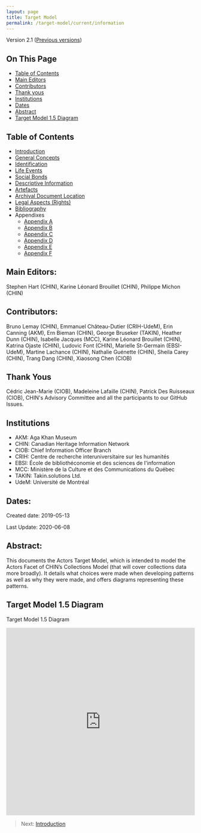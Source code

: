 ```yaml
---
layout: page
title: Target Model
permalink: /target-model/current/information
---
```

Version 2.1 ([Previous versions](/collections-model/versions))

## On This Page

* [Table of Contents](#table-of-contents)
* [Main Editors](#main-editors)
* [Contributors](#contributors)
* [Thank yous](#thank-yous)
* [Institutions](#institutions)
* [Dates](#dates)
* [Abstract](#abstract)
* [Target Model 1.5 Diagram](#target-model-15-diagram)

## Table of Contents

* [Introduction](/collections-model/target-model/current/introduction)
* [General Concepts](/collections-model/target-model/current/general-concepts)
* [Identification](/collections-model/target-model/current/identification)
* [Life Events](/collections-model/target-model/current/life-events)
* [Social Bonds](/collections-model/target-model/current/social-bonds)
* [Descriptive Information](/collections-model/target-model/current/descriptive-information)
* [Artefacts](/collections-model/target-model/current/artefacts)
* [Archival Document Location](/collections-model/target-model/current/archival-document-location)
* [Legal Aspects (Rights)](/collections-model/target-model/current/legal-aspects-rights)
* [Bibliography](/collections-model/target-model/current/bibliography)
* Appendixes
	* [Appendix A](/collections-model/target-model/current/appendix-a-data-provenance)
	* [Appendix B](/collections-model/target-model/current/appendix-b-appellations)
	* [Appendix C](/collections-model/target-model/current/appendix-c-identity)
	* [Appendix D](/collections-model/target-model/current/appendix-d-relationships)
	* [Appendix E](/collections-model/target-model/current/appendix-e-moving-events)
	* [Appendix F](/collections-model/target-model/current/appendix-f-discussions)

## Main Editors: 

Stephen Hart (CHIN), Karine Léonard Brouillet (CHIN), Philippe Michon (CHIN)

## Contributors: 

Bruno Lemay (CHIN), Emmanuel Château-Dutier (CRIH-UdeM), Erin Canning (AKM), Ern Bieman (CHIN), George Bruseker (TAKIN), Heather Dunn (CHIN), Isabelle Jacques (MCC), Karine Léonard Brouillet (CHIN), Katrina Ojaste (CHIN), Ludovic Font (CHIN),  Marielle St-Germain (EBSI-UdeM), Martine Lachance (CHIN), Nathalie Guénette (CHIN), Sheila Carey (CHIN), Trang Dang (CHIN), Xiaosong Chen (CIOB)

## Thank Yous

 Cédric Jean-Marie (CIOB), Madeleine Lafaille (CHIN), Patrick Des Ruisseaux (CIOB), CHIN's Advisory Committee and all the participants to our GitHub Issues.

## Institutions

* AKM: Aga Khan Museum 
* CHIN: Canadian Heritage Information Network 
* CIOB: Chief Information Officer Branch 
* CRIH: Centre de recherche interuniversitaire sur les humanités
* EBSI: École de bibliothéconomie et des sciences de l'information
* MCC: Ministère de la Culture et des Communications du Québec 
* TAKIN: Takin.solutions Ltd.
* UdeM: Université de Montréal

## Dates: 

Created date: 2019-05-13

Last Update: 2020-06-08

## Abstract: 

This documents the Actors Target Model, which is intended to model the Actors Facet of CHIN’s Collections Model (that will cover collections data more broadly). It details what choices were made when developing patterns as well as why they were made, and offers diagrams representing these patterns.

## Target Model 1.5 Diagram

<a name="_Actors2.0"></a>Target Model 1.5 Diagram
<iframe frameborder="0" style="width:100%;height:500px;" src="https://app.diagrams.net/?lightbox=1&highlight=0000ff&edit=_blank&layers=1&nav=1&title=_Actors2.0.drawio#Uhttps%3A%2F%2Fdrive.google.com%2Fuc%3Fid%3D1DbJDxz4p_R1VbLYgzzPbQ6YLNW6R0ArI%26export%3Ddownload"></iframe>


> Next: [Introduction](/collections-model/target-model/current/introduction)
